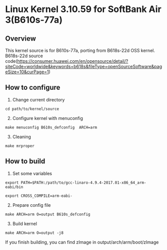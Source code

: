 # Linux Kernel 3.10.59 for SoftBank Air 3(B610s-77a)  

Overview
------------
This kernel source is for B610s-77a, porting from B618s-22d OSS kernel.  
B618s-22d source code(https://consumer.huawei.com/en/opensource/detail/?siteCode=worldwide&keywords=b618s&fileType=openSourceSoftware&pageSize=10&curPage=1)  

How to configure  
------------  
1. Change current directory  
```
cd path/to/kernel/source
```  
2. Configure kernel with menuconfig  
```
make menuconfig B610s_defconfig  ARCH=arm
```  
3. Cleaning  
```
make mrproper
```

How to build  
------------  
1. Set some variables  
```
export PATH=$PATH:/path/to/gcc-linaro-4.9.4-2017.01-x86_64_arm-eabi/bin

export CROSS_COMPILE=arm-eabi-
```
2. Prepare config file  
```
make ARCH=arm O=output B610s_defconfig
```  
3. Build kernel  
```
make ARCH=arm O=output -j8
```
If you finish building, you can find zImage in output/arch/arm/boot/zImage  


